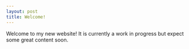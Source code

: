 ```yaml
---
layout: post
title: Welcome!
---
```


Welcome to my new website! It is currently a work in progress but expect some great content soon.